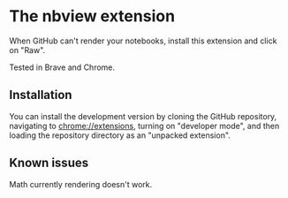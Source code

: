# The nbview extension

When GitHub can't render your notebooks, install this extension and click on "Raw".

Tested in Brave and Chrome.

## Installation

You can install the development version by cloning the GitHub repository, navigating to [chrome://extensions](chrome://extensions), turning on "developer mode", and then loading the repository directory as an "unpacked extension".

## Known issues

Math currently rendering doesn't work.
